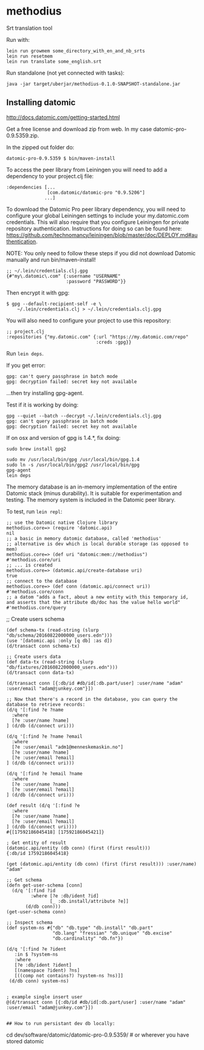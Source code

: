 # methodius
Srt translation tool

Run with:

```
lein run growmem some_directory_with_en_and_nb_srts
lein run resetmem
lein run translate some_english.srt
```
Run standalone (not yet connected with tasks):
```
java -jar target/uberjar/methodius-0.1.0-SNAPSHOT-standalone.jar 
```

## Installing datomic

http://docs.datomic.com/getting-started.html

Get a free license and download zip from web. In my case datomic-pro-0.9.5359.zip.

In the zipped out folder do:
```
datomic-pro-0.9.5359 $ bin/maven-install
```

To access the peer library from Leiningen you will need to add a dependency to your project.clj file:

```
:dependencies [...
               [com.datomic/datomic-pro "0.9.5206"]
              ...]
```

To download the Datomic Pro peer library dependency, you will need to configure your global Leiningen settings to include your my.datomic.com credentials. This will also require that you configure Leiningen for private repository authentication. Instructions for doing so can be found here: https://github.com/technomancy/leiningen/blob/master/doc/DEPLOY.md#authentication.

NOTE: You only need to follow these steps if you did not download Datomic manually and run bin/maven-install!

```
;; ~/.lein/credentials.clj.gpg
{#"my\.datomic\.com" {:username "USERNAME"
                      :password "PASSWORD"}}
```

Then encrypt it with gpg:
```
$ gpg --default-recipient-self -e \
    ~/.lein/credentials.clj > ~/.lein/credentials.clj.gpg
```

You will also need to configure your project to use this repository:

```
;; project.clj
:repositories {"my.datomic.com" {:url "https://my.datomic.com/repo"
                                 :creds :gpg}}
```

Run ```lein deps```.

If you get error:
```
gpg: can't query passphrase in batch mode
gpg: decryption failed: secret key not available
```
...then try installing gpg-agent.

Test if it is working by doing:
```
gpg --quiet --batch --decrypt ~/.lein/credentials.clj.gpg
gpg: can't query passphrase in batch mode
gpg: decryption failed: secret key not available
```

If on osx and version of gpg is 1.4.*, fix doing:
```
sudo brew install gpg2

sudo mv /usr/local/bin/gpg /usr/local/bin/gpg.1.4
sudo ln -s /usr/local/bin/gpg2 /usr/local/bin/gpg
gpg-agent
lein deps
```

The memory database is an in-memory implementation of the entire Datomic stack (minus durability). It is suitable for experimentation and testing. The memory system is included in the Datomic peer library.

To test, run ```lein repl```:
```
;; use the Datomic native Clojure library
methodius.core=> (require 'datomic.api)
nil
;; a basic in memory datomic database, called 'methodius'
;; alternative is dev which is local durable storage (as opposed to mem)
methodius.core=> (def uri "datomic:mem://methodius")
#'methodius.core/uri
;; ... is created
methodius.core=> (datomic.api/create-database uri)
true
;; connect to the database
methodius.core=> (def conn (datomic.api/connect uri))
#'methodius.core/conn
;; a datom "adds a fact, about a new entity with this temporary id, and asserts that the attribute db/doc has the value hello world"
#'methodius.core/query
```

;; Create users schema
```
(def schema-tx (read-string (slurp "db/schema/20160822000000_users.edn")))
(use '[datomic.api :only [q db] :as d])
(d/transact conn schema-tx)

;; Create users data
(def data-tx (read-string (slurp "db/fixtures/20160822000000_users.edn")))
(d/transact conn data-tx)

(d/transact conn [{:db/id #db/id[:db.part/user] :user/name "adam" :user/email "adam@junkey.com"}])

;; Now that there's a record in the database, you can query the database to retrieve records:
(d/q '[:find ?e ?name
  :where
  [?e :user/name ?name]
] (d/db (d/connect uri)))

(d/q '[:find ?e ?name ?email
  :where
  [?e :user/email "adm1@menneskemaskin.no"]
  [?e :user/name ?name]
  [?e :user/email ?email]
] (d/db (d/connect uri)))

(d/q '[:find ?e ?email ?name
  :where
  [?e :user/name ?name]
  [?e :user/email ?email]
] (d/db (d/connect uri)))

(def result (d/q '[:find ?e
  :where
  [?e :user/name ?name]
  [?e :user/email ?email]
] (d/db (d/connect uri))))
#{[17592186045418] [17592186045421]}

; Get entity of result
(datomic.api/entity (db conn) (first (first result)))
{:db/id 17592186045418}

(get (datomic.api/entity (db conn) (first (first result))) :user/name)
"adam"

;; Get schema
(defn get-user-schema [conn]
  (d/q '[:find ?id
         :where [?e :db/ident ?id]
                [_ :db.install/attribute ?e]]
       (d/db conn)))
(get-user-schema conn)

;; Inspect schema
(def system-ns #{"db" "db.type" "db.install" "db.part" 
                 "db.lang" "fressian" "db.unique" "db.excise" 
                 "db.cardinality" "db.fn"})

(d/q '[:find ?e ?ident
   :in $ ?system-ns
   :where
   [?e :db/ident ?ident]
   [(namespace ?ident) ?ns]
   [((comp not contains?) ?system-ns ?ns)]]
 (d/db conn) system-ns)


; example single insert user
@(d/transact conn [{:db/id #db/id[:db.part/user] :user/name "adam" :user/email "adam@junkey.com"}])


## How to run persistant dev db locally:
```
cd dev/software/datomic/datomic-pro-0.9.5359/ # or wherever you have stored datomic

```